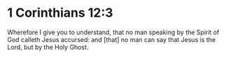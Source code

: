 # 1 Corinthians 12:3

Wherefore I give you to understand, that no man speaking by the Spirit of God calleth Jesus accursed: and [that] no man can say that Jesus is the Lord, but by the Holy Ghost.